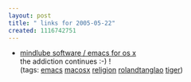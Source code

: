 ```yaml
---
layout: post
title: " links for 2005-05-22"
created: 1116742751
---
```

<ul class="delicious">
	<li>
		<div class="delicious-link"><a href="http://www.mindlube.com/products/emacs/">mindlube software / emacs for os x</a></div>
		<div class="delicious-extended">the addiction continues :-) !</div>
		<div class="delicious-tags">(tags: <a href="http://del.icio.us/rtanglao/emacs">emacs</a> <a href="http://del.icio.us/rtanglao/macosx">macosx</a> <a href="http://del.icio.us/rtanglao/religion">religion</a> <a href="http://del.icio.us/rtanglao/rolandtanglao">rolandtanglao</a> <a href="http://del.icio.us/rtanglao/tiger">tiger</a>)</div>
	</li>
</ul>


